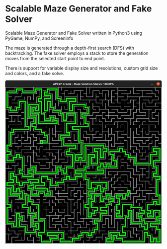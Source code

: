 # Scalable Maze Generator and Fake Solver
Scalable Maze Generator and Fake Solver written in Python3 using PyGame, NumPy, and Screeninfo

The maze is generated through a depth-first search (DFS) with backtracking. The fake solver employs a stack to store the generation moves from the selected start point to end point.

There is support for variable display size and resolutions, custom grid size and colors, and a fake solve.

![Example Generation and Solution](example.png)

